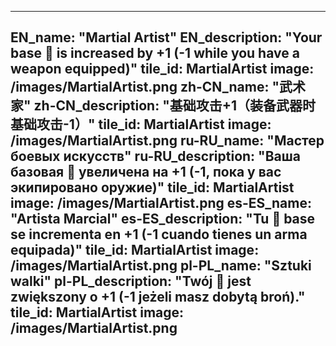 ---

EN_name: "Martial Artist"
EN_description: "Your base 🔸 is increased by +1 (-1 while you have a weapon equipped)"
tile_id: MartialArtist
image: /images/MartialArtist.png
zh-CN_name: "武术家"
zh-CN_description: "基础攻击+1（装备武器时基础攻击-1）"
tile_id: MartialArtist
image: /images/MartialArtist.png
ru-RU_name: "Мастер боевых искусств"
ru-RU_description: "Ваша базовая 🔸 увеличена на +1 (-1, пока у вас экипировано оружие)"
tile_id: MartialArtist
image: /images/MartialArtist.png
es-ES_name: "Artista Marcial"
es-ES_description: "Tu 🔸 base se incrementa en +1 (-1 cuando tienes un arma equipada)"
tile_id: MartialArtist
image: /images/MartialArtist.png
pl-PL_name: "Sztuki walki"
pl-PL_description: "Twój 🔸 jest zwiększony o +1 (-1 jeżeli masz dobytą broń)."
tile_id: MartialArtist
image: /images/MartialArtist.png
---